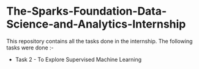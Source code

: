 # The-Sparks-Foundation-Data-Science-and-Analytics-Internship
This repository contains all the tasks done in the internship.
The following tasks were done :-
  * Task 2 - To Explore Supervised Machine Learning

